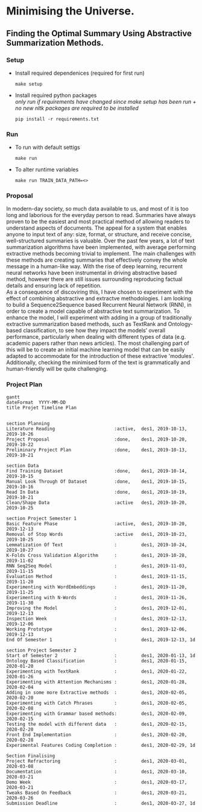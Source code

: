 # Minimising the Universe.
## Finding the Optimal Summary Using Abstractive Summarization Methods.

### Setup
- Install required dependenices (required for first run)
    ```
    make setup 
    ```
- Install required python packages 
    </br> *only run if requirements have changed since make setup has been run  + no new nltk packages are required to be installed*
    ```
    pip install -r requirements.txt
    ```

### Run
- To run with default settigs
    ```
    make run
    ```
- To alter runtime variables
    ```
    make run TRAIN_DATA_PATH=<>
    ```

### Proposal
In modern-day society, so much data available to us, and most of it is too long and laborious for the everyday person to read. Summaries have always proven to be the easiest and most practical method of allowing readers to understand aspects of documents. The appeal for a system that enables anyone to input text of any: size, format, or structure, and receive concise, well-structured summaries is valuable. 
Over the past few years, a lot of text summarization algorithms have been implemented, with average performing extractive methods becoming trivial to implement. The main challenges with these methods are creating summaries that effectively convey the whole message in a human-like way. With the rise of deep learning, recurrent neural networks have been instrumental in driving abstractive based method, however there are still issues surrounding reproducing factual details and ensuring lack of repetition.  
As a consequence of discoviring this, I have chosen to experiment with the effect of combining abstractive and extractve methodologies.
I am looking to build a Sequence2Sequence based Recurrent Neural Network (RNN), in order to create a model capable of abstractive text summarization. To enhance the model, I will experiment with adding in a group of traditionally extractive summarization based methods, such as TextRank and Ontology-based classification, to see how they impact the models’ overall performance, particularly when dealing with different types of data (e.g. academic papers rather than news articles).
The most challenging part of this will be to create an initial machine learning model that can be easily adapted to accommodate for the introduction of these extractive 'modules'. Additionally, checking the minimised form of the text is grammatically and human-friendly will be quite challenging.

### Project Plan

```mermaid
gantt
dateFormat  YYYY-MM-DD
title Projet Timeline Plan


section Planning
Literature Reading                      :active,  des1, 2019-10-13, 2019-10-26
Project Proposal                        :done,    des1, 2019-10-20, 2019-10-22
Preliminary Project Plan                :done,    des1, 2019-10-13, 2019-10-21

section Data                  
Find Training Dataset                   :done,    des1, 2019-10-14, 2019-10-15
Manual Look Through Of Dataset          :done,    des1, 2019-10-15, 2019-10-16
Read In Data                            :done,    des1, 2019-10-19, 2019-10-21
Clean/Shape Data                        :active   des1, 2019-10-20, 2019-10-25

section Project Semester 1
Basic Feature Phase                     :active,  des1, 2019-10-20, 2019-12-13
Removal of Stop Words                   :active   des1, 2019-10-23, 2019-10-25
Lemmatization Of Text                   :         des1, 2019-10-24, 2019-10-27
K-Folds Cross Validation Algorithm      :         des1, 2019-10-28, 2019-11-02
RNN Seq2Seq Model                       :         des1, 2019-11-03, 2019-11-15
Evaluation Method                       :         des1, 2019-11-15, 2019-11-20
Experimenting with WordEmbeddings       :         des1, 2019-11-20, 2019-11-25
Experimenting with N-Words              :         des1, 2019-11-26, 2019-11-30
Improving the Model                     :         des1, 2019-12-01, 2019-12-13
Inspection Week                         :         des1, 2019-12-13, 2019-12-06
Working Prototype                       :         des1, 2019-12-06, 2019-12-13
End Of Semester 1                       :         des1, 2019-12-13, 1d

section Project Semester 2
Start of Semester 2                     :         des1, 2020-01-13, 1d
Ontology Based Classification           :         des1, 2020-01-15, 2020-01-20
Experimenting with TextRank             :         des1, 2020-01-22, 2020-01-26
Experimenting with Attention Mechanisms :         des1, 2020-01-28, 2020-02-04
Adding in some more Extractive methods  :         des1, 2020-02-05, 2020-02-20
Experimenting with Catch Phrases        :         des1, 2020-02-05, 2020-02-08
Experimenting with Grammar based methods:         des1, 2020-02-09, 2020-02-15
Testing the model with different data   :         des1, 2020-02-15, 2020-02-20 
Front End Implementation                :         des1, 2020-02-20, 2020-02-28
Experimental Features Coding Completion :         des1, 2020-02-29, 1d

Section Finalising
Project Refractoring                    :         des1, 2020-03-01, 2020-03-08
Documentation                           :         des1, 2020-03-10, 2020-03-21
Demo Week                               :         des1, 2020-03-17, 2020-03-21
Tweaks Based On Feedback                :         des1, 2020-03-21, 2020-03-26
Submission Deadline                     :         des1, 2020-03-27, 1d
```